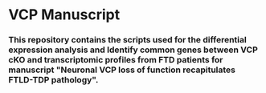 # VCP Manuscript 

### This repository contains the scripts used for the differential expression analysis and Identify common genes between VCP cKO and transcriptomic profiles from FTD patients for manuscript "Neuronal VCP loss of function recapitulates FTLD-TDP pathology".
